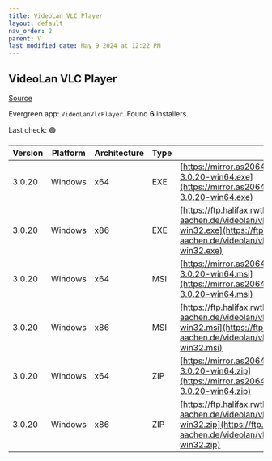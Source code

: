 ```yaml
---
title: VideoLan VLC Player 
layout: default
nav_order: 2
parent: V
last_modified_date: May 9 2024 at 12:22 PM
---
```


## VideoLan VLC Player 

[Source](https://www.videolan.org/vlc/)

Evergreen app: `VideoLanVlcPlayer`. Found **6** installers.

Last check: 🟢

| Version | Platform | Architecture | Type | URI                                                                                                                                                                    |
| ------- | -------- | ------------ | ---- | ---------------------------------------------------------------------------------------------------------------------------------------------------------------------- |
| 3.0.20  | Windows  | x64          | EXE  | [https://mirror.as20647.net/videolan/vlc/3.0.20/win64/vlc-3.0.20-win64.exe](https://mirror.as20647.net/videolan/vlc/3.0.20/win64/vlc-3.0.20-win64.exe)                 |
| 3.0.20  | Windows  | x86          | EXE  | [https://ftp.halifax.rwth-aachen.de/videolan/vlc/3.0.20/win32/vlc-3.0.20-win32.exe](https://ftp.halifax.rwth-aachen.de/videolan/vlc/3.0.20/win32/vlc-3.0.20-win32.exe) |
| 3.0.20  | Windows  | x64          | MSI  | [https://mirror.as20647.net/videolan/vlc/3.0.20/win64/vlc-3.0.20-win64.msi](https://mirror.as20647.net/videolan/vlc/3.0.20/win64/vlc-3.0.20-win64.msi)                 |
| 3.0.20  | Windows  | x86          | MSI  | [https://ftp.halifax.rwth-aachen.de/videolan/vlc/3.0.20/win32/vlc-3.0.20-win32.msi](https://ftp.halifax.rwth-aachen.de/videolan/vlc/3.0.20/win32/vlc-3.0.20-win32.msi) |
| 3.0.20  | Windows  | x64          | ZIP  | [https://mirror.as20647.net/videolan/vlc/3.0.20/win64/vlc-3.0.20-win64.zip](https://mirror.as20647.net/videolan/vlc/3.0.20/win64/vlc-3.0.20-win64.zip)                 |
| 3.0.20  | Windows  | x86          | ZIP  | [https://ftp.halifax.rwth-aachen.de/videolan/vlc/3.0.20/win32/vlc-3.0.20-win32.zip](https://ftp.halifax.rwth-aachen.de/videolan/vlc/3.0.20/win32/vlc-3.0.20-win32.zip) |
